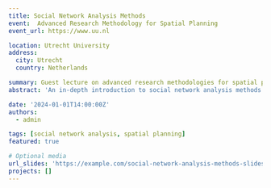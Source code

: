 ```yaml
---
title: Social Network Analysis Methods
event:  Advanced Research Methodology for Spatial Planning
event_url: https://www.uu.nl

location: Utrecht University
address:
  city: Utrecht
  country: Netherlands

summary: Guest lecture on advanced research methodologies for spatial planning.
abstract: 'An in-depth introduction to social network analysis methods and their applications in spatial planning research.'

date: '2024-01-01T14:00:00Z'
authors:
  - admin

tags: [social network analysis, spatial planning]
featured: true

# Optional media
url_slides: 'https://example.com/social-network-analysis-methods-slides.pdf'
projects: []
---
```

